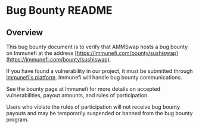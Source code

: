 # Bug Bounty README

## Overview

This bug bounty document is to verify that AMMSwap hosts a bug bounty on Immunefi at the address [https://immunefi.com/bounty/sushiswap](https://immunefi.com/bounty/sushiswap).

If you have found a vulnerability in our project, it must be submitted through [Immunefi's platform](https://immunefi.com/). Immunefi will handle bug bounty communications.

See the bounty page at Immunefi for more details on accepted vulnerabilities, payout amounts, and rules of participation.

Users who violate the rules of participation will not receive bug bounty payouts and may be temporarily suspended or banned from the bug bounty program.
